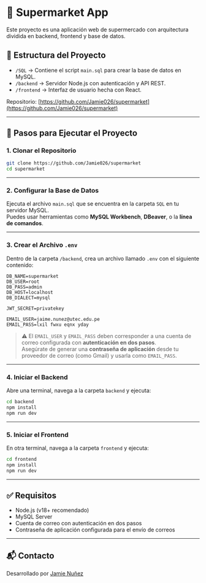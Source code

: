 
# 🛒 Supermarket App

Este proyecto es una aplicación web de supermercado con arquitectura dividida en backend, frontend y base de datos. 

## 📁 Estructura del Proyecto

- `/SQL` → Contiene el script `main.sql` para crear la base de datos en MySQL.
- `/backend` → Servidor Node.js con autenticación y API REST.
- `/frontend` → Interfaz de usuario hecha con React.

Repositorio: [https://github.com/Jamie026/supermarket](https://github.com/Jamie026/supermarket)

---

## 🚀 Pasos para Ejecutar el Proyecto

### 1. Clonar el Repositorio

```bash
git clone https://github.com/Jamie026/supermarket
cd supermarket
```

---

### 2. Configurar la Base de Datos

Ejecuta el archivo `main.sql` que se encuentra en la carpeta `SQL` en tu servidor MySQL.  
Puedes usar herramientas como **MySQL Workbench**, **DBeaver**, o la **línea de comandos**.

---

### 3. Crear el Archivo `.env`

Dentro de la carpeta `/backend`, crea un archivo llamado `.env` con el siguiente contenido:

```env
DB_NAME=supermarket
DB_USER=root
DB_PASS=admin
DB_HOST=localhost
DB_DIALECT=mysql

JWT_SECRET=privatekey

EMAIL_USER=jaime.nunez@utec.edu.pe
EMAIL_PASS=lxil fwxu eqnx yday
```

> ⚠️ El `EMAIL_USER` y `EMAIL_PASS` deben corresponder a una cuenta de correo configurada con **autenticación en dos pasos**.  
> Asegúrate de generar una **contraseña de aplicación** desde tu proveedor de correo (como Gmail) y usarla como `EMAIL_PASS`.

---

### 4. Iniciar el Backend

Abre una terminal, navega a la carpeta `backend` y ejecuta:

```bash
cd backend
npm install
npm run dev
```

---

### 5. Iniciar el Frontend

En otra terminal, navega a la carpeta `frontend` y ejecuta:

```bash
cd frontend
npm install
npm run dev
```

---

## ✅ Requisitos

- Node.js (v18+ recomendado)
- MySQL Server
- Cuenta de correo con autenticación en dos pasos
- Contraseña de aplicación configurada para el envío de correos

---

## 📬 Contacto

Desarrollado por [Jamie Nuñez](mailto:jaime.nunez@utec.edu.pe)
